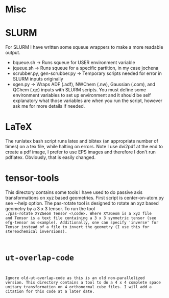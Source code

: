 Misc
===

SLURM
==
For SLURM I have written some squeue wrappers to make a more readable output.
* bqueue.sh -> Runs squeue for USER environment variable
* jqueue.sh -> Runs squeue for a specific partition, in my case jochena
* scrubber.py, gen-scrubber.py -> Temporary scripts needed for error in SLURM inputs originally
* sgen.py -> Wraps ADF (.adf), NWChem (.nw), Gaussian (.com), and QChem (.qc) inputs with SLURM scripts.
You must define some environment variables to set up environment and it should be self explanatory what
those variables are when you run the script, however ask me for more details if needed.

LaTeX
==
The runlatex bash script runs latex and bibtex (an appropriate number of times) on a tex file, while
halting on errors. Note I use dvi2pdf at the end to create a pdf image, I prefer to use EPS images and
therefore I don't run pdflatex. Obviously, that is easily changed.

tensor-tools
==
This directory contains some tools I have used to do passive axis transformations on xyz based geometries. First script
is center-on-atom.py see --help option. The pas-rotate tool is designed to rotate an xyz based geometry by a 3 x 3 tensor.
To run the tool <code> ./pas-rotate XYZGeom Tensor <\code>. Where XYZGeom is a xyz file and Tensor is a text file containing
a 3 x 3 symmetric tensor (see efg-tensor as example). Additionally, one can specify 'inverse' for Tensor instead of a file to
invert the geometry (I use this for stereochemical inversions). 

ut-overlap-code
==
Ignore old-ut-overlap-code as this is an old non-parallelized version. This directory contains a tool to do a 4 x 4 complete space
unitary transformation on 4 orthonormal cube files. I will add a citation for this code at a later date.
